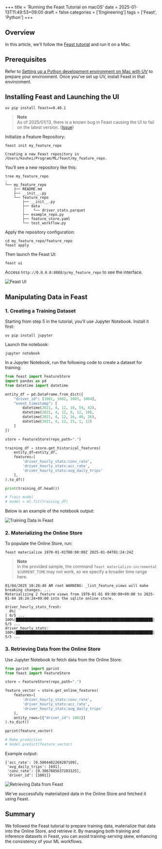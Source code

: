 +++
title = 'Running the Feast Tutorial on macOS'
date = 2025-01-13T11:49:53+09:00
draft = false
categories = ['Engineering']
tags = ['Feast', 'Python']
+++

## Overview
In this article, we’ll follow the [Feast tutorial](https://github.com/feast-dev/feast) and run it on a Mac.

## Prerequisites
Refer to [Setting up a Python development environment on Mac with UV](https://bossagyu.com/blog/032-python-uv/) to prepare your environment. Once you’ve set up UV, install Feast in that environment.

## Installing Feast and Launching the UI

```shell
uv pip install feast==0.40.1
```

> **Note**  
> As of 2025/01/13, there is a known bug in Feast causing the UI to fail on the latest version. ([Issue](https://github.com/feast-dev/feast/issues/4743))

Initialize a Feature Repository:

```shell
feast init my_feature_repo

Creating a new Feast repository in /Users/kouhei/Program/ML/feast/my_feature_repo.
```

You’ll see a new repository like this:

```shell
tree my_feature_repo
.
└── my_feature_repo
    ├── README.md
    ├── __init__.py
    └── feature_repo
        ├── __init__.py
        ├── data
        │    └── driver_stats.parquet
        ├── example_repo.py
        ├── feature_store.yaml
        └── test_workflow.py
```

Apply the repository configuration:

```shell
cd my_feature_repo/feature_repo
feast apply
```

Then launch the Feast UI:

```shell
feast ui
```

Access `http://0.0.0.0:8888/p/my_feature_repo` to see the interface.

![Feast UI](img-033-001.png)

## Manipulating Data in Feast

### 1. Creating a Training Dataset
Starting from step 5 in the tutorial, you’ll use Jupyter Notebook. Install it first:

```shell
uv pip install jupyter
```

Launch the notebook:

```shell
jupyter notebook
```

In a Jupyter Notebook, run the following code to create a dataset for training:

```python
from feast import FeatureStore
import pandas as pd
from datetime import datetime

entity_df = pd.DataFrame.from_dict({
    "driver_id": [1001, 1002, 1003, 1004],
    "event_timestamp": [
        datetime(2021, 4, 12, 10, 59, 42),
        datetime(2021, 4, 12, 8, 12, 10),
        datetime(2021, 4, 12, 16, 40, 26),
        datetime(2021, 4, 12, 15, 1, 12)
    ]
})

store = FeatureStore(repo_path=".")

training_df = store.get_historical_features(
    entity_df=entity_df,
    features=[
        'driver_hourly_stats:conv_rate',
        'driver_hourly_stats:acc_rate',
        'driver_hourly_stats:avg_daily_trips'
    ],
).to_df()

print(training_df.head())

# Train model
# model = ml.fit(training_df)
```

Below is an example of the notebook output:

![Training Data in Feast](img-033-002.png)

### 2. Materializing the Online Store
To populate the Online Store, run:

```shell
feast materialize 1970-01-01T00:00:00Z 2025-01-04T01:24:24Z
```

> **Note**  
> In the provided sample, the command `feast materialize-incremental $CURRENT_TIME` may not work, so we specify a broader time range here.

```shell
01/04/2025 10:28:40 AM root WARNING: _list_feature_views will make breaking changes. ...
Materializing 2 feature views from 1970-01-01 09:00:00+09:00 to 2025-01-04 10:24:24+09:00 into the sqlite online store.

driver_hourly_stats_fresh:
  0%|                                                                         | 0/5 ...
100%|███████████████████████████████████████████████████████████████| 5/5 ...
driver_hourly_stats:
100%|███████████████████████████████████████████████████████████████| 5/5 ...
```

### 3. Retrieving Data from the Online Store
Use Jupyter Notebook to fetch data from the Online Store:

```python
from pprint import pprint
from feast import FeatureStore

store = FeatureStore(repo_path=".")

feature_vector = store.get_online_features(
    features=[
        'driver_hourly_stats:conv_rate',
        'driver_hourly_stats:acc_rate',
        'driver_hourly_stats:avg_daily_trips'
    ],
    entity_rows=[{"driver_id": 1001}]
).to_dict()

pprint(feature_vector)

# Make prediction
# model.predict(feature_vector)
```

Example output:

```shell
{'acc_rate': [0.5004482269287109],
 'avg_daily_trips': [691],
 'conv_rate': [0.3067885637283325],
 'driver_id': [1001]}
```

![Retrieving Data from Feast](img-033-002.png)

We’ve successfully materialized data in the Online Store and fetched it using Feast.

## Summary
We followed the Feast tutorial to prepare training data, materialize that data into the Online Store, and retrieve it. By managing both training and inference datasets in Feast, you can avoid training-serving skew, enhancing the consistency of your ML workflows.
